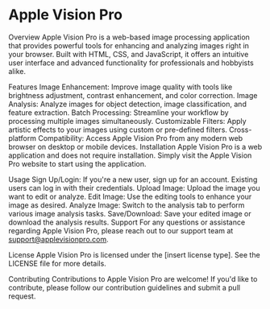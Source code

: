 <h1>Apple Vision Pro</h1>

Overview
Apple Vision Pro is a web-based image processing application that provides powerful tools for enhancing and analyzing images right in your browser. Built with HTML, CSS, and JavaScript, it offers an intuitive user interface and advanced functionality for professionals and hobbyists alike.

Features
Image Enhancement: Improve image quality with tools like brightness adjustment, contrast enhancement, and color correction.
Image Analysis: Analyze images for object detection, image classification, and feature extraction.
Batch Processing: Streamline your workflow by processing multiple images simultaneously.
Customizable Filters: Apply artistic effects to your images using custom or pre-defined filters.
Cross-platform Compatibility: Access Apple Vision Pro from any modern web browser on desktop or mobile devices.
Installation
Apple Vision Pro is a web application and does not require installation. Simply visit the Apple Vision Pro website to start using the application.

Usage
Sign Up/Login: If you're a new user, sign up for an account. Existing users can log in with their credentials.
Upload Image: Upload the image you want to edit or analyze.
Edit Image: Use the editing tools to enhance your image as desired.
Analyze Image: Switch to the analysis tab to perform various image analysis tasks.
Save/Download: Save your edited image or download the analysis results.
Support
For any questions or assistance regarding Apple Vision Pro, please reach out to our support team at support@applevisionpro.com.

License
Apple Vision Pro is licensed under the [insert license type]. See the LICENSE file for more details.

Contributing
Contributions to Apple Vision Pro are welcome! If you'd like to contribute, please follow our contribution guidelines and submit a pull request.
